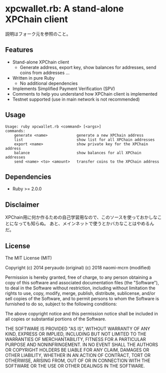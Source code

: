 # xpcwallet.rb: A stand-alone XPChain client

説明はフォーク元を参照のこと。

## Features

* Stand-alone XPChain client 
  * Generate address, export key, show balances for addresses, send coins from addresses ...
* Written in pure Ruby
  * No additional dependencies
* Implements Simplified Payment Verification (SPV)
* Comments to help you understand how XPChain client is implemented
* Testnet supported (use in main network is not recommended)

## Usage

    Usage: ruby xpcwallet.rb <command> [<args>]
    commands:
        generate <name>             generate a new XPChain address
        list                        show list for all XPChain addresses
        export <name>               show private key for the XPChain address
        balance                     show balances for all XPChain addresses
        send <name> <to> <amount>   transfer coins to the XPChain address

## Dependencies

* Ruby >= 2.0.0

## Disclaimer

XPChain用に何か作るための自己学習用なので、このソースを使っておかしなことになっても知らぬ。
あと、メインネットで使うとかバカなことはやめるんだ。

## License

The MIT License (MIT)

Copyright (c) 2014 peryaudo (original)
          (c) 2018 naomi-mcrn (modified)

Permission is hereby granted, free of charge, to any person obtaining a copy
of this software and associated documentation files (the "Software"), to deal
in the Software without restriction, including without limitation the rights
to use, copy, modify, merge, publish, distribute, sublicense, and/or sell
copies of the Software, and to permit persons to whom the Software is
furnished to do so, subject to the following conditions:

The above copyright notice and this permission notice shall be included in
all copies or substantial portions of the Software.

THE SOFTWARE IS PROVIDED "AS IS", WITHOUT WARRANTY OF ANY KIND, EXPRESS OR
IMPLIED, INCLUDING BUT NOT LIMITED TO THE WARRANTIES OF MERCHANTABILITY,
FITNESS FOR A PARTICULAR PURPOSE AND NONINFRINGEMENT. IN NO EVENT SHALL THE
AUTHORS OR COPYRIGHT HOLDERS BE LIABLE FOR ANY CLAIM, DAMAGES OR OTHER
LIABILITY, WHETHER IN AN ACTION OF CONTRACT, TORT OR OTHERWISE, ARISING FROM,
OUT OF OR IN CONNECTION WITH THE SOFTWARE OR THE USE OR OTHER DEALINGS IN
THE SOFTWARE.

